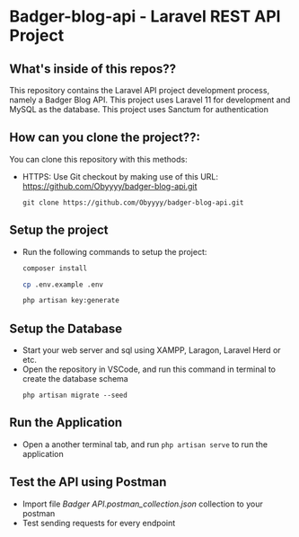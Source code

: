 # Badger-blog-api - Laravel REST API Project

## What's inside of this repos??

This repository contains the Laravel API project development process, namely a Badger Blog API. This project uses Laravel 11 for development and MySQL as the database. This project uses Sanctum for authentication 

## How can you clone the project??:

You can clone this repository with this methods:

-   HTTPS: Use Git checkout by making use of this URL: https://github.com/Obyyyy/badger-blog-api.git
    ```shell
    git clone https://github.com/Obyyyy/badger-blog-api.git
    ```

## Setup the project
- Run the following commands to setup the project:
    ```sh
    composer install
    ```
    ```sh
    cp .env.example .env
    ```
    ```sh
    php artisan key:generate
    ```

## Setup the Database

-   Start your web server and sql using XAMPP, Laragon, Laravel Herd or etc.
-   Open the repository in VSCode, and run this command in terminal to create the database schema
    ```shell
    php artisan migrate --seed
    ```

## Run the Application
-   Open a another terminal tab, and run `php artisan serve` to run the application

## Test the API using Postman
- Import file *Badger API.postman_collection.json* collection to your postman
- Test sending requests for every endpoint
